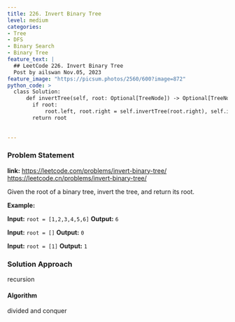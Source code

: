 ```yaml
---
title: 226. Invert Binary Tree
level: medium
categories:
- Tree
- DFS
- Binary Search
- Binary Tree
feature_text: |
  ## LeetCode 226. Invert Binary Tree
  Post by ailswan Nov.05, 2023
feature_image: "https://picsum.photos/2560/600?image=872"
python_code: >
  class Solution:
      def invertTree(self, root: Optional[TreeNode]) -> Optional[TreeNode]:
        if root:
            root.left, root.right = self.invertTree(root.right), self.invertTree(root.left)
        return root
        
   
---
```


### Problem Statement
**link:**
https://leetcode.com/problems/invert-binary-tree/
https://leetcode.cn/problems/invert-binary-tree/

Given the root of a binary tree, invert the tree, and return its root.

**Example:**

**Input:** `root = [1,2,3,4,5,6]`
**Output:** `6`
 
**Input:** `root = []`
**Output:** `0`
 
**Input:** `root = [1]`
**Output:** `1`

### Solution Approach
recursion

#### Algorithm
divided and conquer